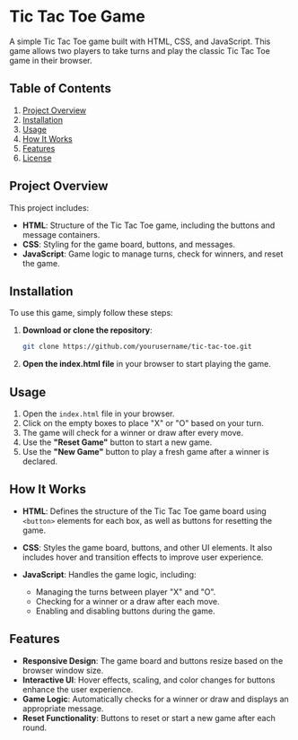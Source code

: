 
# Tic Tac Toe Game

   A simple Tic Tac Toe game built with HTML, CSS, and JavaScript. This game allows two players to take turns and play the classic Tic Tac Toe game in their browser.

   ## Table of Contents
   1. [Project Overview](#project-overview)
   2. [Installation](#installation)
   3. [Usage](#usage)
   4. [How It Works](#how-it-works)
   5. [Features](#features)
   6. [License](#license)

   ## Project Overview
   This project includes:
   - **HTML**: Structure of the Tic Tac Toe game, including the buttons and message containers.
   - **CSS**: Styling for the game board, buttons, and messages.
   - **JavaScript**: Game logic to manage turns, check for winners, and reset the game.

   ## Installation

   To use this game, simply follow these steps:

   1. **Download or clone the repository**:
      ```bash
      git clone https://github.com/yourusername/tic-tac-toe.git
      ```

   2. **Open the index.html file** in your browser to start playing the game.

   ## Usage

   1. Open the `index.html` file in your browser.
   2. Click on the empty boxes to place "X" or "O" based on your turn.
   3. The game will check for a winner or draw after every move.
   4. Use the **"Reset Game"** button to start a new game.
   5. Use the **"New Game"** button to play a fresh game after a winner is declared.

   ## How It Works

   - **HTML**: Defines the structure of the Tic Tac Toe game board using `<button>` elements for each box, as well as buttons for resetting the game.
   
   - **CSS**: Styles the game board, buttons, and other UI elements. It also includes hover and transition effects to improve user experience.
   
   - **JavaScript**: Handles the game logic, including:
     - Managing the turns between player "X" and "O".
     - Checking for a winner or a draw after each move.
     - Enabling and disabling buttons during the game.

   ## Features

   - **Responsive Design**: The game board and buttons resize based on the browser window size.
   - **Interactive UI**: Hover effects, scaling, and color changes for buttons enhance the user experience.
   - **Game Logic**: Automatically checks for a winner or draw and displays an appropriate message.
   - **Reset Functionality**: Buttons to reset or start a new game after each round.






